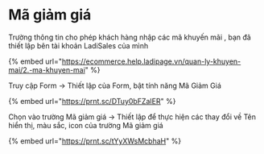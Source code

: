 # Mã giảm giá

Trường thông tin cho phép khách hàng nhập các mã khuyến mãi , bạn đã thiết lập bên tài khoản LadiSales của mình&#x20;

{% embed url="https://ecommerce.help.ladipage.vn/quan-ly-khuyen-mai/2.-ma-khuyen-mai" %}

Truy cập Form -> Thiết lập của Form, bật tính năng Mã Giảm Giá&#x20;

{% embed url="https://prnt.sc/DTuy0bFZaIER" %}

Chọn vào trường Mã giảm giá -> Thiết lập để thực hiện các thay đổi về Tên hiển thị, màu sắc, icon của trường Mã giảm giá&#x20;

{% embed url="https://prnt.sc/tYyXWsMcbhaH" %}
